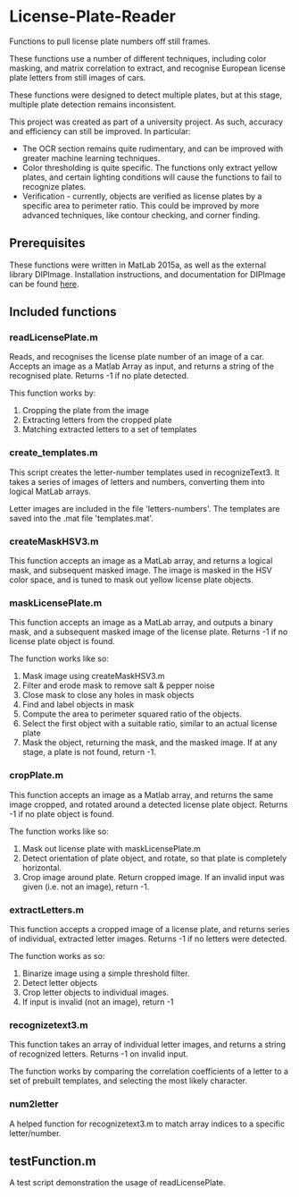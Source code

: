 # License-Plate-Reader
Functions to pull license plate numbers off still frames. 

These functions use a number of different techniques, including color masking, and matrix correlation to extract, and recognise European license plate letters from still images of cars. 

These functions were designed to detect multiple plates, but at this stage, multiple plate detection remains inconsistent. 

This project was created as part of a university project. As such, accuracy and efficiency can still be improved. In particular: 

* The OCR section remains quite rudimentary, and can be improved with greater machine learning techniques.
* Color thresholding is quite specific. The functions only extract yellow plates, and certain lighting conditions will cause the functions to fail to recognize plates.
* Verification - currently, objects are verified as license plates by a specific area to perimeter ratio. This could be improved by more advanced techniques, like contour checking, and corner finding.

## Prerequisites
These functions were written in MatLab 2015a, as well as the external library DIPImage. Installation instructions, and documentation for DIPImage can be found [here](http://www.diplib.org/download).

## Included functions

### readLicensePlate.m
Reads, and recognises the license plate number of an image of a car. Accepts an image as a Matlab Array as input, and returns a string of the recognised plate. Returns -1 if no plate detected.

This function works by:

1) Cropping the plate from the image
2) Extracting letters from the cropped plate
3) Matching extracted letters to a set of templates

### create_templates.m
This script creates the letter-number templates used in recognizeText3. It takes a series of images of letters and numbers, converting them into logical MatLab arrays.

Letter images are included in the file 'letters-numbers'. The templates are saved into the .mat file 'templates.mat'.

### createMaskHSV3.m
This function accepts an image as a MatLab array, and returns a logical mask, and subsequent masked image. The image is masked in the HSV color space, and is tuned to mask out yellow license plate objects. 

### maskLicensePlate.m
This function accepts an image as a MatLab array, and outputs a binary mask, and a subsequent masked image of the license plate. Returns -1 if no license plate object is found.

The function works like so:

1) Mask image using createMaskHSV3.m
2) Filter and erode mask to remove salt & pepper noise
3) Close mask to close any holes in mask objects
4) Find and label objects in mask
5) Compute the area to perimeter squared ratio of the objects.
6) Select the first object with a suitable ratio, similar to an actual license plate
7) Mask the object, returning the mask, and the masked image. If at any stage, a plate is not found, return -1.

### cropPlate.m
This function accepts an image as a Matlab array, and returns the same image cropped, and rotated around a detected license plate object. Returns -1 if no plate object is found.

The function works like so:

1) Mask out license plate with maskLicensePlate.m
2) Detect orientation of plate object, and rotate, so that plate is completely horizontal.
3) Crop image around plate. Return cropped image. If an invalid input was given (i.e. not an image), return -1.

### extractLetters.m
This function accepts a cropped image of a license plate, and returns series of individual, extracted letter images. Returns -1 if no letters were detected. 

The function works as so:

1) Binarize image using a simple threshold filter.
2) Detect letter objects
3) Crop letter objects to individual images.
4) If input is invalid (not an image), return -1

### recognizetext3.m
This function takes an array of individual letter images, and returns a string of recognized letters. Returns -1 on invalid input.

The function works by comparing the correlation coefficients of a letter to a set of prebuilt templates, and selecting the most likely character. 

### num2letter
A helped function for recognizetext3.m to match array indices to a specific letter/number.

## testFunction.m
A test script demonstration the usage of readLicensePlate.
